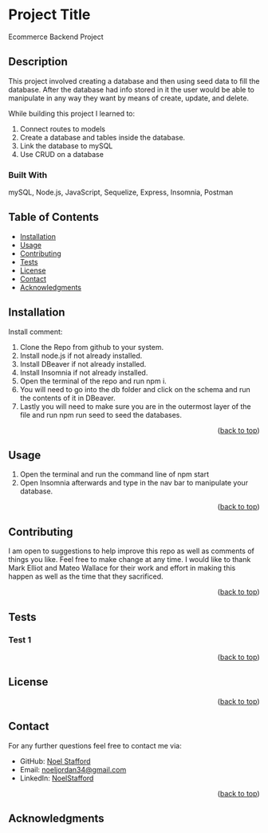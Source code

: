 
# Project Title
Ecommerce Backend Project
## Description

This project involved creating a database and then using seed data to fill the database. After the database had info stored in it the user would be able to manipulate in any way they want by means of create, update, and delete. 

While building this project I learned to:

1. Connect routes to models
2. Create a database and tables inside the database. 
3. Link the database to mySQL
4. Use CRUD on a database 

### Built With

mySQL, Node.js, JavaScript, Sequelize, Express, Insomnia, Postman

## Table of Contents
- [Installation](#installation)
- [Usage](#usage)
- [Contributing](#contributing)
- [Tests](#tests)
- [License](#license)
- [Contact](#contact)
- [Acknowledgments](#acknowledgments)

## Installation
Install comment: 

1. Clone the Repo from github to your system.
2. Install node.js if not already installed.
3. Install DBeaver if not already installed.
4. Install Insomnia if not already installed.
5. Open the terminal of the repo and run npm i.
6. You will need to go into the db folder and click on the schema and run the contents of it in DBeaver. 
7. Lastly you will need to make sure you are in the outermost layer of the file and run npm run seed to seed the databases.
<p align="right">(<a href="#readme-top">back to top</a>)</p>

## Usage
1. Open the terminal and run the command line of npm start
2. Open Insomnia afterwards and type in the nav bar to manipulate your database.
<p align="right">(<a href="#readme-top">back to top</a>)</p>

## Contributing
I am open to suggestions to help improve this repo as well as comments of things you like. Feel free to make change at any time. I would like to thank Mark Elliot and Mateo Wallace for their work and effort in making this happen as well as the time that they sacrificed.

<p align="right">(<a href="#readme-top">back to top</a>)</p>

## Tests

### Test 1

<p align="right">(<a href="#readme-top">back to top</a>)</p>

## License


<p align="right">(<a href="#readme-top">back to top</a>)</p>

## Contact

For any further questions feel free to contact me via:
- GitHub: [Noel Stafford](#)
- Email: [noeljordan34@gmail.com](mailto:#)
- LinkedIn: [NoelStafford](#)
<p align="right">(<a href="#readme-top">back to top</a>)</p>

## Acknowledgments

